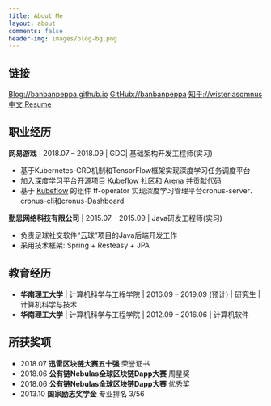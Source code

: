 ```yaml
---
title: About Me
layout: about
comments: false
header-img: images/blog-bg.png
---
```


## 链接

[Blog://banbanpeppa.github.io](https://banbanpeppa.github.io)
[GitHub://banbanpeppa](https://github.com/banbanpeppa/)
[知乎://wisteriasomnus](https://www.zhihu.com/people/wisteria-somnus/)
[中文 Resume](http://banbansomnus.coding.me/banban/resume-cn.pdf)

## 职业经历
**网易游戏** \| 2018.07 – 2018.09 \| GDC\| 基础架构开发工程师(实习)
- 基于Kubernetes-CRD机制和TensorFlow框架实现深度学习任务调度平台
- 加入深度学习平台开源项目 [Kubeflow](https://github.com/kubeflow) 社区和 [Arena](https://github.com/kubeflow/arena) 并贡献代码
- 基于 [Kubeflow](https://github.com/kubeflow) 的组件 tf-operator 实现深度学习管理平台cronus-server、cronus-cli和cronus-Dashboard

**勤思网络科技有限公司** \| 2015.07 – 2015.09 \| Java研发工程师(实习)
- 负责足球社交软件“云球”项目的Java后端开发工作
- 采用技术框架: Spring + Resteasy + JPA

## 教育经历
- **华南理工大学** \| 计算机科学与工程学院 \| 2016.09 – 2019.09 (预计) \| 研究生 \| 计算机科学与技术
- **华南理工大学** \| 计算机科学与工程学院 \| 2012.09 – 2016.06 \| 计算机软件

## 所获奖项
- 2018.07 **迅雷区块链大赛五十强**	荣誉证书
- 2018.06 **公有链Nebulas全球区块链Dapp大赛**	周星奖
- 2018.06 **公有链Nebulas全球区块链Dapp大赛**	优秀奖
- 2013.10 **国家励志奖学金**	专业排名 3/56